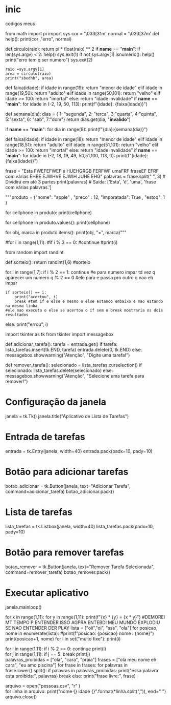 # inic
codigos meus 

from math import pi
import sys
cor = '\033[31m'
normal = '\033[37m'
def help():
    print(cor ,"erro", normal)
    
def circulo(raio):
    return pi * float(raio) ** 2
if __name__ == "__main__":
    if len(sys.argv) < 2:
        help()
        sys.exit(1)
    if not sys.argv[1].isnumeric():
        help()
        print("erro tem q ser numero")
        sys.exit(2)
        
        
    
    raio =sys.argv[1]
    area = circulo(raio)
    print("sbedhb", area)
    
def faixa(idade):
    if idade in range(19):
        return "menor de idade"
    elif idade in range(19,50):
        return "adulto"
    elif idade in range(50,101):
        return "velho"
    elif idade >= 100:
        return "imortal"
    else:
        return "idade invalidade"
if __name__ == "__main__":
    for idade in (-2, 19, 50, 113):
        print(f"{idade}: {faixa(idade)}")
        
def semana(dia):
    dias = {
        1: "segunda",
        2: "terca",
        3:"quarta",
        4:"quinta",
        5:"sexta",
        6: "sab",
        7:"dom"}
    return dias.get(dia, "**invalido**")



    
if __name__ == "__main__":
    for dia in range(9):
        print(f"{dia}:{semana(dia)}")


def faixa(idade):
    if idade in range(18):
        return "menor de idade"
    elif idade in range(18,51):
        return "adulto"
    elif idade in range(51,101):
        return "velho"
    elif idade >= 100:
        return "imortal"
    else:
        return "idade invalidade"
if __name__ == "__main__":
    for idade in (-2, 18, 19, 49, 50,51,100, 113,  0):
        print(f"{idade}: {faixa(idade)}")


frase = "Esta FWEFEFWEF é HUEHGRGB FERFWF umaFRF fraseEF EFRF com várias  EHBE EJWHVE EJWIH JUHE EHG"
palavras = frase.split(" ", 3)  # Dividirá em até 3 partes
print(palavras)  # Saída: ['Esta', 'é', 'uma', 'frase com várias palavras.']

"""produto = {"nome": "apple" , "preco" : 12,
           "imporatada": True , "estoq": 1 }

for cellphone in produto:
    print(cellphone)
    
for cellphone in produto.values():
    print(cellphone)

for obj, marca in produto.items():
    print(obj, "=", marca)"""
    
#for i in range(1,11):
    #if i % 3 == 0:
        #continue
    #print(i)                 
    
    
from random import randint

def sorteio():
    return randint(1,6) #sorteio

for i in range(1,7):
    if i % 2 == 1:
        continue #e para numero impar td vez q aparecer um numero q % 2 == 0 
    #ele para e passa pro outro q nao eh impar
    
    if sorteio() == i:
        print("acertou", i)
        break #tem if e else e mesmo o else estando embaixo e nao estando na mesma linha
    #ele nao executa o else se acertou o if sem o break mostraria os dois resultados
else:
    print("errou", i)   


import tkinter as tk
from tkinter import messagebox

def adicionar_tarefa():
    tarefa = entrada.get()
    if tarefa:
        lista_tarefas.insert(tk.END, tarefa)
        entrada.delete(0, tk.END)
    else:
        messagebox.showwarning("Atenção", "Digite uma tarefa!")

def remover_tarefa():
    selecionado = lista_tarefas.curselection()
    if selecionado:
        lista_tarefas.delete(selecionado)
    else:
        messagebox.showwarning("Atenção", "Selecione uma tarefa para remover!")

# Configuração da janela
janela = tk.Tk()
janela.title("Aplicativo de Lista de Tarefas")

# Entrada de tarefas
entrada = tk.Entry(janela, width=40)
entrada.pack(padx=10, pady=10)

# Botão para adicionar tarefas
botao_adicionar = tk.Button(janela, text="Adicionar Tarefa", command=adicionar_tarefa)
botao_adicionar.pack()

# Lista de tarefas
lista_tarefas = tk.Listbox(janela, width=40)
lista_tarefas.pack(padx=10, pady=10)

# Botão para remover tarefas
botao_remover = tk.Button(janela, text="Remover Tarefa Selecionada", command=remover_tarefa)
botao_remover.pack()

# Executar aplicativo
janela.mainloop()

for x in range(1,11):
    for y in range(1,11):
        print(f"{x} * {y} = {x * y}")
#DEMOREI MT TEMPO P ENTENDER ISSO AGPRA ENTEBDI MEU MUNDO EXPLODIU SE NAO ENTENDER DER PLAY
lista = ["oii","oi", "sss", "ola"]
for posicao, nome in enumerate(lista):
    #print(f"posicao: {posicao} nome : {nome}")
    print(posicao+1, nome)
for i in set("muito fixe"):
    print(i)

for i in range(1,11):
    if i % 2 == 0:
        continue
    print(i)  
for j in range(1,11):
    if j == 5:
        break
    print(j)  
palavras_proibidas = ["ola", "cara", "praia"]
frases = ["ola meu nome eh cara",
          "eu amo piscina"]
for frase in frases:
    for palavras in frase.lower().split():
        if palavras in palavras_proibidas:
            print("essa palavra  esta proibida:", palavras)
            break
    else:
        print("frase livre:", frase)


        
arquivo = open("pessoas.csv", "r" )  
for linha in arquivo:
    print("nome {} idade {}".format(*linha.split(",")), end=" ")
arquivo.close()  

